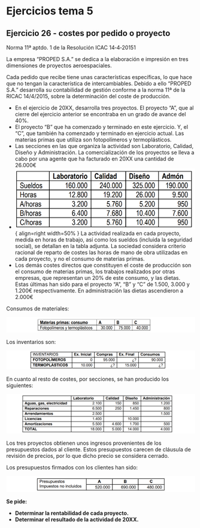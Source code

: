 # Ejercicios tema 5

## Ejercicio 26 - costes por pedido o proyecto

Norma 11ª aptdo. 1 de la Resolución ICAC 14‐4‐20151

La empresa “PROPED S.A.” se dedica a la elaboración e impresión en tres dimensiones de proyectos aeroespaciales.

Cada pedido que recibe tiene unas características específicas, lo que hace que no tengan la característica de intercambiables. Debido a ello “PROPED S.A.” desarrolla su contabilidad de gestión conforme a la norma 11ª de la RICAC 14/4/2015, sobre la determinación del coste de producción.

- En el ejercicio de 20XX, desarrolla tres proyectos. El proyecto “A”, que al cierre del ejercicio anterior se encontraba en un grado de avance del 40%.
- El proyecto “B” que ha comenzado y terminado en este ejercicio. Y, el “C”, que también ha comenzado y terminado en ejercicio actual. Las materias primas que utiliza son fotopolímeros y termoplásticos.
- Las secciones en las que organiza la actividad son Laboratorio, Calidad, Diseño y Administración. La comercialización de los proyectos se lleva a cabo por una agente que ha facturado en 20XX una cantidad de 26.000€
- ![img](../images/tema-5/ejs/25/tabla-1.png){ align=right width=50% } La actividad realizada en cada proyecto, medida en horas de trabajo, así como los sueldos (incluida la seguridad social), se detallan en la tabla adjunta. La sociedad considera criterio racional de reparto de costes las horas de mano de obra utilizadas en cada proyecto, y no el consumo de materias primas.
- Los demás costes directos que constituyen el coste de producción son el consumo de materias primas, los trabajos realizados por otras empresas, que representan un 20% de este consumo, y las dietas. Estas últimas han sido para el proyecto “A”, “B” y “C” de 1.500, 3.000 y 1.200€ respectivamente. En administración las dietas ascendieron a 2.000€

Consumos de materiales:

![img](../images/tema-5/ejs/25/tabla-2.png)

Los inventarios son:

![img](../images/tema-5/ejs/25/tabla-3.png)

En cuanto al resto de costes, por secciones, se han producido los siguientes:

![img](../images/tema-5/ejs/25/tabla-4.png)

Los tres proyectos obtienen unos ingresos provenientes de los presupuestos dados al
cliente. Estos presupuestos carecen de cláusula de revisión de precios, por lo que dicho precio se
considera cerrado.

Los presupuestos firmados con los clientes han sido:

![img](../images/tema-5/ejs/25/tabla-5.png)

**Se pide:**

- **Determinar la rentabilidad de cada proyecto.**
- **Determinar el resultado de la actividad de 20XX.**
